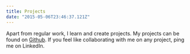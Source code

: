 ```yaml
---
title: Projects
date: "2015-05-06T23:46:37.121Z"
---
```


Apart from regular work, I learn and create projects. My projects can be found on [Github](https://github.com/Youngwolf1810). If you feel like collaborating with me on any project, ping me on LinkedIn.


